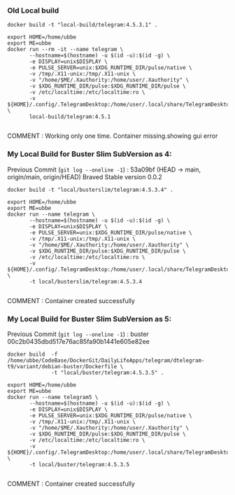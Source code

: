 
### Old Local build



```shell
docker build -t "local-build/telegram:4.5.3.1" .

export HOME=/home/ubbe
export ME=ubbe
docker run --rm -it --name telegram \
       --hostname=$(hostname) -u $(id -u):$(id -g) \
       -e DISPLAY=unix$DISPLAY \
       -e PULSE_SERVER=unix:$XDG_RUNTIME_DIR/pulse/native \
       -v /tmp/.X11-unix:/tmp/.X11-unix \
       -v "/home/$ME/.Xauthority:/home/user/.Xauthority" \
       -v $XDG_RUNTIME_DIR/pulse:$XDG_RUNTIME_DIR/pulse \
       -v /etc/localtime:/etc/localtime:ro \
       -v ${HOME}/.config/.TelegramDesktop:/home/user/.local/share/TelegramDesktop/ \
       local-build/telegram:4.5.1     
       
```

COMMENT :
Working only one time. Container missing.showing gui error


###  My Local Build for Buster Slim   SubVersion as 4:
Previous  Commit  (`git log --oneline -1`) : 53a09bf (HEAD -> main, origin/main, origin/HEAD) Braved Stable version 0.0.2

```shell
docker build -t "local/busterslim/telegram:4.5.3.4" .

export HOME=/home/ubbe
export ME=ubbe
docker run --name telegram \
       --hostname=$(hostname) -u $(id -u):$(id -g) \
       -e DISPLAY=unix$DISPLAY \
       -e PULSE_SERVER=unix:$XDG_RUNTIME_DIR/pulse/native \
       -v /tmp/.X11-unix:/tmp/.X11-unix \
       -v "/home/$ME/.Xauthority:/home/user/.Xauthority" \
       -v $XDG_RUNTIME_DIR/pulse:$XDG_RUNTIME_DIR/pulse \
       -v /etc/localtime:/etc/localtime:ro \
       -v ${HOME}/.config/.TelegramDesktop:/home/user/.local/share/TelegramDesktop/ \
       -t local/busterslim/telegram:4.5.3.4     
       
```

COMMENT :
Container created successfully


###  My Local Build for Buster Slim   SubVersion as 5:
Previous  Commit  (`git log --oneline -1`) : buster 00c2b0435dbd517e76ac85fa90b1441e605e82ee

```shell
docker build  -f /home/ubbe/CodeBase/DockerGit/DailyLifeApps/telegram/dtelegram-t9/variant/debian-buster/Dockerfile \
              -t "local/buster/telegram:4.5.3.5" .

export HOME=/home/ubbe
export ME=ubbe
docker run --name telegram5 \
       --hostname=$(hostname) -u $(id -u):$(id -g) \
       -e DISPLAY=unix$DISPLAY \
       -e PULSE_SERVER=unix:$XDG_RUNTIME_DIR/pulse/native \
       -v /tmp/.X11-unix:/tmp/.X11-unix \
       -v "/home/$ME/.Xauthority:/home/user/.Xauthority" \
       -v $XDG_RUNTIME_DIR/pulse:$XDG_RUNTIME_DIR/pulse \
       -v /etc/localtime:/etc/localtime:ro \
       -v ${HOME}/.config/.TelegramDesktop:/home/user/.local/share/TelegramDesktop/ \
       -t local/buster/telegram:4.5.3.5     
       
```

COMMENT :
Container created successfully

